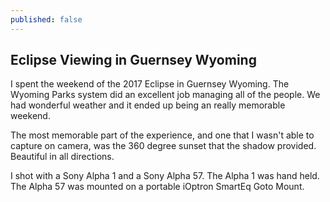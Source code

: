 ```yaml
---
published: false
---
```

## Eclipse Viewing in Guernsey Wyoming

I spent the weekend of the 2017 Eclipse in Guernsey Wyoming.  The Wyoming Parks system did an excellent job managing all of the people.  We had wonderful weather and it ended up being an really memorable weekend.

The most memorable part of the experience, and one that I wasn't able to capture on camera, was the 360 degree sunset that the shadow provided.  Beautiful in all directions.

I shot with a Sony Alpha 1 and a Sony Alpha 57.  The Alpha 1 was hand held.  The Alpha 57 was mounted on a portable iOptron SmartEq Goto Mount.
